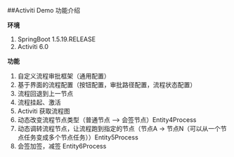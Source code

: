 ##Activiti Demo 功能介绍

**环境**
1. SpringBoot 1.5.19.RELEASE
2. Activiti 6.0

**功能**
1. 自定义流程审批框架（通用配置）
2. 基于界面的流程配置（按钮配置，审批路径配置，流程状态配置）
3. 流程回退到上一节点
4. 流程挂起、激活
5. Activiti 获取流程图
6. 动态改变流程节点类型（普通节点 ——> 会签节点）Entity4Process
7. 动态调转流程节点，让流程跑到指定的节点（节点A -> 节点N（可以从一个节点任务变成多个节点任务））Entity5Process
8. 会签加签，减签 Entity6Process
